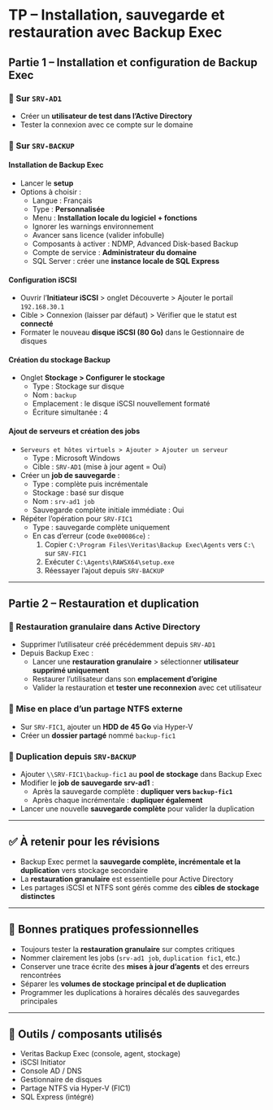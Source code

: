 # TP – Installation, sauvegarde et restauration avec Backup Exec

## Partie 1 – Installation et configuration de Backup Exec

### 🔹 Sur `SRV-AD1`

- Créer un **utilisateur de test dans l’Active Directory**
- Tester la connexion avec ce compte sur le domaine

### 🔹 Sur `SRV-BACKUP`

#### Installation de Backup Exec

- Lancer le **setup**
- Options à choisir :
    - Langue : Français
    - Type : **Personnalisée**
    - Menu : **Installation locale du logiciel + fonctions**
    - Ignorer les warnings environnement
    - Avancer sans licence (valider infobulle)
    - Composants à activer : NDMP, Advanced Disk-based Backup
    - Compte de service : **Administrateur du domaine**
    - SQL Server : créer une **instance locale de SQL Express**

#### Configuration iSCSI

- Ouvrir l’**Initiateur iSCSI** > onglet Découverte > Ajouter le portail `192.168.30.1`
- Cible > Connexion (laisser par défaut) > Vérifier que le statut est **connecté**
- Formater le nouveau **disque iSCSI (80 Go)** dans le Gestionnaire de disques

#### Création du stockage Backup

- Onglet **Stockage > Configurer le stockage**
    - Type : Stockage sur disque
    - Nom : `backup`
    - Emplacement : le disque iSCSI nouvellement formaté
    - Écriture simultanée : 4

#### Ajout de serveurs et création des jobs

- `Serveurs et hôtes virtuels > Ajouter > Ajouter un serveur`
    - Type : Microsoft Windows
    - Cible : `SRV-AD1` (mise à jour agent = Oui)
- Créer un **job de sauvegarde** :
    - Type : complète puis incrémentale
    - Stockage : basé sur disque
    - Nom : `srv-ad1 job`
    - Sauvegarde complète initiale immédiate : Oui
- Répéter l’opération pour `SRV-FIC1`
    - Type : sauvegarde complète uniquement
    - En cas d’erreur (code `0xe00086ce`) :
        1. Copier `C:\Program Files\Veritas\Backup Exec\Agents` vers `C:\` sur `SRV-FIC1`
        2. Exécuter `C:\Agents\RAWSX64\setup.exe`
        3. Réessayer l’ajout depuis `SRV-BACKUP`

---

## Partie 2 – Restauration et duplication

### 🔹 Restauration granulaire dans Active Directory

- Supprimer l’utilisateur créé précédemment depuis `SRV-AD1`
- Depuis Backup Exec :
    - Lancer une **restauration granulaire** > sélectionner **utilisateur supprimé uniquement**
    - Restaurer l’utilisateur dans son **emplacement d’origine**
    - Valider la restauration et **tester une reconnexion** avec cet utilisateur

### 🔹 Mise en place d’un partage NTFS externe

- Sur `SRV-FIC1`, ajouter un **HDD de 45 Go** via Hyper-V
- Créer un **dossier partagé** nommé `backup-fic1`

### 🔹 Duplication depuis `SRV-BACKUP`

- Ajouter `\\SRV-FIC1\backup-fic1` au **pool de stockage** dans Backup Exec
- Modifier le **job de sauvegarde srv-ad1** :
    - Après la sauvegarde complète : **dupliquer vers `backup-fic1`**
    - Après chaque incrémentale : **dupliquer également**
- Lancer une nouvelle **sauvegarde complète** pour valider la duplication

---

## ✅ À retenir pour les révisions

- Backup Exec permet la **sauvegarde complète, incrémentale et la duplication** vers stockage secondaire
- La **restauration granulaire** est essentielle pour Active Directory
- Les partages iSCSI et NTFS sont gérés comme des **cibles de stockage distinctes**

---

## 📌 Bonnes pratiques professionnelles

- Toujours tester la **restauration granulaire** sur comptes critiques
- Nommer clairement les jobs (`srv-ad1 job`, `duplication fic1`, etc.)
- Conserver une trace écrite des **mises à jour d’agents** et des erreurs rencontrées
- Séparer les **volumes de stockage principal et de duplication**
- Programmer les duplications à horaires décalés des sauvegardes principales

---

## 🔗 Outils / composants utilisés

- Veritas Backup Exec (console, agent, stockage)
- iSCSI Initiator
- Console AD / DNS
- Gestionnaire de disques
- Partage NTFS via Hyper-V (FIC1)
- SQL Express (intégré)